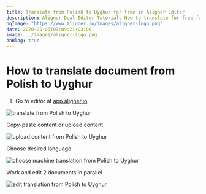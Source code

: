 ```yaml
---
title: Translate from Polish to Uyghur for free in Aligner Editor
description: Aligner Dual Editor Tutorial. How to translate for free from Polish to Uyghur. Aligner is multilingual document management platform. 
ogImage: "https://www.aligner.io/images/aligner-logo.png"
date: 2020-05-06T07:09:21+03:00
image: ../images/aligner-logo.png
onBlog: true
---
```


# How to translate document from Polish to Uyghur

1. Go to editor at [app.aligner.io](https://app.aligner.io "Aligner App web page")

![translate from Polish to Uyghur](../aligner-blank-editor.png "translate from Polish to Uyghur")

Copy-paste content or upload content

![upload content from Polish to Uyghur](../aligner-uploaded-document.png "upload content from Polish to Uyghur")

Choose desired language

![choose machine translation from Polish to Uyghur](../aligner-language-dropdown.png "choose machine translation from Polish to Uyghur")

Work and edit 2 documents in parallel

![edit translation from Polish to Uyghur](../aligner-double-sitded-editor.png "edit translation from Polish to Uyghur")

